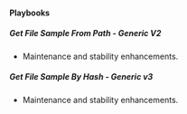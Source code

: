
#### Playbooks
##### Get File Sample From Path - Generic V2
- Maintenance and stability enhancements.
##### Get File Sample By Hash - Generic v3
- Maintenance and stability enhancements.
